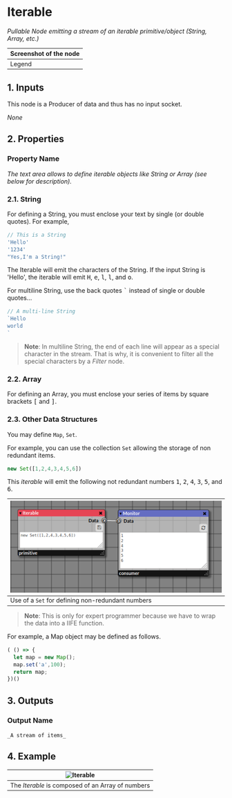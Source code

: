 # Iterable

_Pullable Node emitting a stream of an iterable primitive/object (String, Array, etc.)_

| Screenshot of the node |
|------------------------|
|Legend|


## 1. Inputs

This node is a Producer of data and thus has no input socket.

_None_

## 2. Properties
   
### Property Name

_The text area allows to define iterable objects like String or Array (see below for description)._

### 2.1. String

For defining a String, you must enclose your text by single (or double quotes). For example,

```javascript
// This is a String
'Hello'
'1234'
"Yes,I'm a String!"
```
The Iterable will emit the characters of the String. If the input String is 'Hello', the iterable will emit <kbd>H</kbd>, <kbd>e</kbd>, <kbd>l</kbd>, <kbd>l</kbd>, and <kbd>o</kbd>.

For multiline String, use the back quotes <kbd>`</kbd> instead of single or double quotes...
```javascript
// A multi-line String
`Hello
world
`
```
> **Note**: In multiline String, the end of each line will appear as a special character in the stream. That is why, it is convenient to filter all the special characters by a _Filter_ node.

### 2.2. Array

For defining an Array, you must enclose your series of items by square brackets <kbd>[</kbd> and <kbd>]</kbd>.

### 2.3. Other Data Structures

You may define `Map`, `Set`.

For example, you can use the collection `Set` allowing the storage of non redundant items.

```javascript
new Set([1,2,4,3,4,5,6])
```
This _iterable_ will emit the following not redundant numbers <kbd>1</kbd>, <kbd>2</kbd>, <kbd>4</kbd>, <kbd>3</kbd>, <kbd>5</kbd>, and <kbd>6</kbd>.

| ![Set](./img/iterable_set.png) |
|------------------------|
|Use of a `Set` for defining non-redundant numbers|

> **Note**: This is only for expert programmer because we have to wrap the data into a IIFE function.

For example, a Map object may be defined as follows.

```javascript
( () => {
  let map = new Map();
  map.set('a',100);
  return map;
})()
```


## 3. Outputs

### Output Name
    _A stream of items_

## 4. Example

| ![Iterable](./img/first_example.png) |
|------------------------|
|The _Iterable_ is composed of an Array of numbers|


